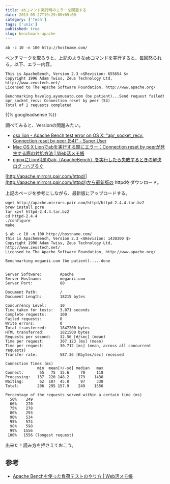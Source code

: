 ```yaml
---
title: abコマンド実行時のエラーを回避する
date: 2013-05-27T19:29:00+09:00
category: ['Tech']
tags: ['unix']
published: true
slug: benchmark-apache
---
```


```
ab -c 10 -n 100 http://hostname.com/
```

ベンチマークを取ろうと、上記のようなabコマンドを実行すると、毎回怒られる。以下、エラー内容。

```
This is ApacheBench, Version 2.3 <$Revision: 655654 $>
Copyright 1996 Adam Twiss, Zeus Technology Ltd, http://www.zeustech.net/
Licensed to The Apache Software Foundation, http://www.apache.org/

Benchmarking havelog.ayumusato.com (be patient)...Send request failed!
apr_socket_recv: Connection reset by peer (54)
Total of 1 requests completed
```

<!--more-->
{{% googleadsense %}}

調べてみると、Versionの問題みたい。

- [osx lion - Apache Bench test error on OS X: &quot;apr_socket_recv: Connection reset by peer (54)&quot; - Super User](http://superuser.com/questions/323840/apache-bench-test-erroron-os-x-apr-socket-recv-connection-reset-by-peer-54)
- [Mac OS X Lionでabを実行する際にエラー：Connection reset by peerが発生する際の対処方法 | Web活メモ帳](http://blog.verygoodtown.com/2012/05/apache-bench-test-erroron-os-x-apr-socket-recv-connection-reset-by-peer-54/)
- [nginxにLion付属のab（ApacheBench）を実行したら失敗するときの解決ログ ::ハブろぐ](http://havelog.ayumusato.com/develop/others/e477-lion_bundled_ab_nginx.html)

[http://apache.mirrors.pair.com/httpd/](http://apache.mirrors.pair.com/httpd/)から最新版の httpdをダウンロード。

上記のページを参考にしながら、最新版にアップロードする。


```
wget http://apache.mirrors.pair.com/httpd/httpd-2.4.4.tar.bz2
brew install pcre
tar xzvf httpd-2.4.4.tar.bz2
cd httpd-2.4.4
./configure
make
```


```
$ ab -c 10 -n 100 http://hostname.com/
This is ApacheBench, Version 2.3 <$Revision: 1430300 $>
Copyright 1996 Adam Twiss, Zeus Technology Ltd, http://www.zeustech.net/
Licensed to The Apache Software Foundation, http://www.apache.org/

Benchmarking meganii.com (be patient).....done


Server Software:        Apache
Server Hostname:        meganii.com
Server Port:            80

Document Path:          /
Document Length:        18215 bytes

Concurrency Level:      10
Time taken for tests:   3.071 seconds
Complete requests:      100
Failed requests:        0
Write errors:           0
Total transferred:      1847200 bytes
HTML transferred:       1821500 bytes
Requests per second:    32.56 [#/sec] (mean)
Time per request:       307.123 [ms] (mean)
Time per request:       30.712 [ms] (mean, across all concurrent requests)
Transfer rate:          587.36 [Kbytes/sec] received

Connection Times (ms)
              min  mean[+/-sd] median   max
Connect:       55   75  15.6     70     118
Processing:   137  220 148.2    179    1438
Waiting:       62  107  45.8     97     338
Total:        206  295 157.9    249    1556

Percentage of the requests served within a certain time (ms)
  50%    249
  66%    270
  75%    278
  80%    293
  90%    534
  95%    574
  98%    598
  99%   1556
 100%   1556 (longest request)
```

出来た！読み方を押さえておこう。

## 参考

- [Apache Benchを使った負荷テストのやり方 | Web活メモ帳](http://blog.verygoodtown.com/2012/05/apache-bench-ab/)
